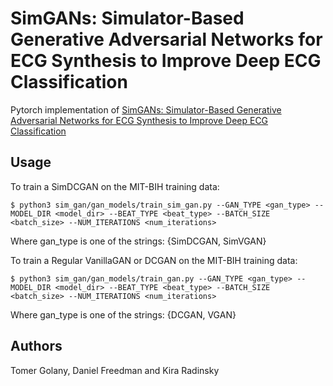 # SimGANs: Simulator-Based Generative Adversarial Networks for ECG Synthesis to Improve Deep ECG Classification

Pytorch implementation of [SimGANs: Simulator-Based Generative Adversarial Networks for ECG Synthesis to Improve Deep ECG Classification](http://arxiv.org/)

## Usage

To train a SimDCGAN on the MIT-BIH training data:

    $ python3 sim_gan/gan_models/train_sim_gan.py --GAN_TYPE <gan_type> --MODEL_DIR <model_dir> --BEAT_TYPE <beat_type> --BATCH_SIZE <batch_size> --NUM_ITERATIONS <num_iterations>

Where gan_type is one of the strings: {SimDCGAN, SimVGAN}

To train a  Regular VanillaGAN or DCGAN on the MIT-BIH training data:

    $ python3 sim_gan/gan_models/train_gan.py --GAN_TYPE <gan_type> --MODEL_DIR <model_dir> --BEAT_TYPE <beat_type> --BATCH_SIZE <batch_size> --NUM_ITERATIONS <num_iterations>

Where gan_type is one of the strings: {DCGAN, VGAN}

## Authors

Tomer Golany, Daniel Freedman and Kira Radinsky